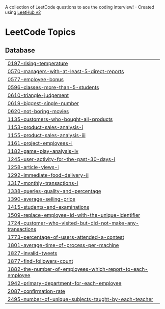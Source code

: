 A collection of LeetCode questions to ace the coding interview! - Created using [LeetHub v2](https://github.com/arunbhardwaj/LeetHub-2.0)
<!---LeetCode Topics Start-->
# LeetCode Topics
## Database
|  |
| ------- |
| [0197-rising-temperature](https://github.com/kowshikreddy97/leetcode-SQL50/tree/master/0197-rising-temperature) |
| [0570-managers-with-at-least-5-direct-reports](https://github.com/kowshikreddy97/leetcode-SQL50/tree/master/0570-managers-with-at-least-5-direct-reports) |
| [0577-employee-bonus](https://github.com/kowshikreddy97/leetcode-SQL50/tree/master/0577-employee-bonus) |
| [0596-classes-more-than-5-students](https://github.com/kowshikreddy97/leetcode-SQL50/tree/master/0596-classes-more-than-5-students) |
| [0610-triangle-judgement](https://github.com/kowshikreddy97/leetcode-SQL50/tree/master/0610-triangle-judgement) |
| [0619-biggest-single-number](https://github.com/kowshikreddy97/leetcode-SQL50/tree/master/0619-biggest-single-number) |
| [0620-not-boring-movies](https://github.com/kowshikreddy97/leetcode-SQL50/tree/master/0620-not-boring-movies) |
| [1135-customers-who-bought-all-products](https://github.com/kowshikreddy97/leetcode-SQL50/tree/master/1135-customers-who-bought-all-products) |
| [1153-product-sales-analysis-i](https://github.com/kowshikreddy97/leetcode-SQL50/tree/master/1153-product-sales-analysis-i) |
| [1155-product-sales-analysis-iii](https://github.com/kowshikreddy97/leetcode-SQL50/tree/master/1155-product-sales-analysis-iii) |
| [1161-project-employees-i](https://github.com/kowshikreddy97/leetcode-SQL50/tree/master/1161-project-employees-i) |
| [1182-game-play-analysis-iv](https://github.com/kowshikreddy97/leetcode-SQL50/tree/master/1182-game-play-analysis-iv) |
| [1245-user-activity-for-the-past-30-days-i](https://github.com/kowshikreddy97/leetcode-SQL50/tree/master/1245-user-activity-for-the-past-30-days-i) |
| [1258-article-views-i](https://github.com/kowshikreddy97/leetcode-SQL50/tree/master/1258-article-views-i) |
| [1292-immediate-food-delivery-ii](https://github.com/kowshikreddy97/leetcode-SQL50/tree/master/1292-immediate-food-delivery-ii) |
| [1317-monthly-transactions-i](https://github.com/kowshikreddy97/leetcode-SQL50/tree/master/1317-monthly-transactions-i) |
| [1338-queries-quality-and-percentage](https://github.com/kowshikreddy97/leetcode-SQL50/tree/master/1338-queries-quality-and-percentage) |
| [1390-average-selling-price](https://github.com/kowshikreddy97/leetcode-SQL50/tree/master/1390-average-selling-price) |
| [1415-students-and-examinations](https://github.com/kowshikreddy97/leetcode-SQL50/tree/master/1415-students-and-examinations) |
| [1509-replace-employee-id-with-the-unique-identifier](https://github.com/kowshikreddy97/leetcode-SQL50/tree/master/1509-replace-employee-id-with-the-unique-identifier) |
| [1724-customer-who-visited-but-did-not-make-any-transactions](https://github.com/kowshikreddy97/leetcode-SQL50/tree/master/1724-customer-who-visited-but-did-not-make-any-transactions) |
| [1773-percentage-of-users-attended-a-contest](https://github.com/kowshikreddy97/leetcode-SQL50/tree/master/1773-percentage-of-users-attended-a-contest) |
| [1801-average-time-of-process-per-machine](https://github.com/kowshikreddy97/leetcode-SQL50/tree/master/1801-average-time-of-process-per-machine) |
| [1827-invalid-tweets](https://github.com/kowshikreddy97/leetcode-SQL50/tree/master/1827-invalid-tweets) |
| [1877-find-followers-count](https://github.com/kowshikreddy97/leetcode-SQL50/tree/master/1877-find-followers-count) |
| [1882-the-number-of-employees-which-report-to-each-employee](https://github.com/kowshikreddy97/leetcode-SQL50/tree/master/1882-the-number-of-employees-which-report-to-each-employee) |
| [1942-primary-department-for-each-employee](https://github.com/kowshikreddy97/leetcode-SQL50/tree/master/1942-primary-department-for-each-employee) |
| [2087-confirmation-rate](https://github.com/kowshikreddy97/leetcode-SQL50/tree/master/2087-confirmation-rate) |
| [2495-number-of-unique-subjects-taught-by-each-teacher](https://github.com/kowshikreddy97/leetcode-SQL50/tree/master/2495-number-of-unique-subjects-taught-by-each-teacher) |
<!---LeetCode Topics End-->